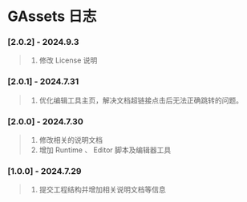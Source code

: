 # GAssets 日志

### [2.0.2] - 2024.9.3
>1. 修改 License 说明

### [2.0.1] - 2024.7.31
>1. 优化编辑工具主页，解决文档超链接点击后无法正确跳转的问题。

### [2.0.0] - 2024.7.30

>1. 修改相关的说明文档
>2. 增加 Runtime 、 Editor 脚本及编辑器工具

### [1.0.0] - 2024.7.29

>1. 提交工程结构并增加相关说明文档等信息